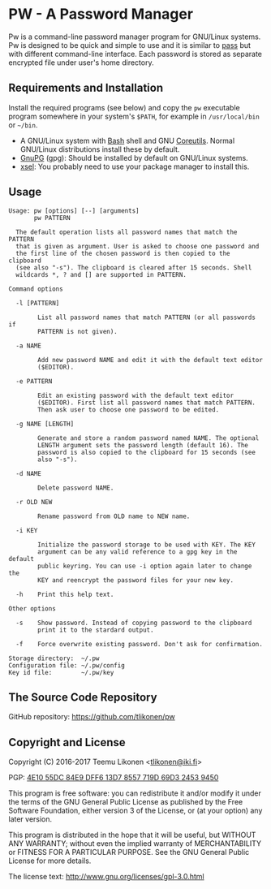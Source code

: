 PW - A Password Manager
=======================

Pw is a command-line password manager program for GNU/Linux systems. Pw
is designed to be quick and simple to use and it is similar to [pass][]
but with different command-line interface. Each password is stored as
separate encrypted file under user's home directory.

[pass]: https://www.passwordstore.org/


Requirements and Installation
-----------------------------

Install the required programs (see below) and copy the `pw` executable
program somewhere in your system's `$PATH`, for example in
`/usr/local/bin` or `~/bin`.

  * A GNU/Linux system with [Bash][] shell and GNU [Coreutils][]. Normal
    GNU/Linux distributions install these by default.
  * [GnuPG][] (gpg): Should be installed by default on GNU/Linux
    systems.
  * [xsel][]: You probably need to use your package manager to install
    this.

[Bash]:      https://www.gnu.org/software/bash/
[Coreutils]: https://www.gnu.org/software/coreutils/coreutils.html
[GnuPG]:     https://gnupg.org/
[xsel]:      http://www.vergenet.net/~conrad/software/xsel/


Usage
-----

    Usage: pw [options] [--] [arguments]
           pw PATTERN

      The default operation lists all password names that match the PATTERN
      that is given as argument. User is asked to choose one password and
      the first line of the chosen password is then copied to the clipboard
      (see also "-s"). The clipboard is cleared after 15 seconds. Shell
      wildcards *, ? and [] are supported in PATTERN.

    Command options

      -l [PATTERN]

            List all password names that match PATTERN (or all passwords if
            PATTERN is not given).

      -a NAME

            Add new password NAME and edit it with the default text editor
            ($EDITOR).

      -e PATTERN

            Edit an existing password with the default text editor
            ($EDITOR). First list all password names that match PATTERN.
            Then ask user to choose one password to be edited.

      -g NAME [LENGTH]

            Generate and store a random password named NAME. The optional
            LENGTH argument sets the password length (default 16). The
            password is also copied to the clipboard for 15 seconds (see
            also "-s").

      -d NAME

            Delete password NAME.

      -r OLD NEW

            Rename password from OLD name to NEW name.

      -i KEY

            Initialize the password storage to be used with KEY. The KEY
            argument can be any valid reference to a gpg key in the default
            public keyring. You can use -i option again later to change the
            KEY and reencrypt the password files for your new key.

      -h    Print this help text.

    Other options

      -s    Show password. Instead of copying password to the clipboard
            print it to the stardard output.

      -f    Force overwrite existing password. Don't ask for confirmation.

    Storage directory:  ~/.pw
    Configuration file: ~/.pw/config
    Key id file:        ~/.pw/key


The Source Code Repository
--------------------------

GitHub repository: <https://github.com/tlikonen/pw>


Copyright and License
---------------------

Copyright (C) 2016-2017 Teemu Likonen <<tlikonen@iki.fi>>

PGP: [4E10 55DC 84E9 DFF6 13D7 8557 719D 69D3 2453 9450][PGP]

This program is free software: you can redistribute it and/or modify it
under the terms of the GNU General Public License as published by the
Free Software Foundation, either version 3 of the License, or (at your
option) any later version.

This program is distributed in the hope that it will be useful, but
WITHOUT ANY WARRANTY; without even the implied warranty of
MERCHANTABILITY or FITNESS FOR A PARTICULAR PURPOSE. See the GNU General
Public License for more details.

The license text: <http://www.gnu.org/licenses/gpl-3.0.html>

[PGP]: http://www.iki.fi/tlikonen/pgp-key.asc
